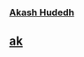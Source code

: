 <p align="center">
  <a href="https://github.com/Akash5500">
<!--     <img src="https://user-images.githubusercontent.com/20955511/199138068-0a7b7b75-a024-4f00-803f-30a19c5d1b2d.png" alt="Akash Hudedh" /></a> -->
    <h3> Akash Hudedh</h3>
    <h2> ak </h2>
</p>
